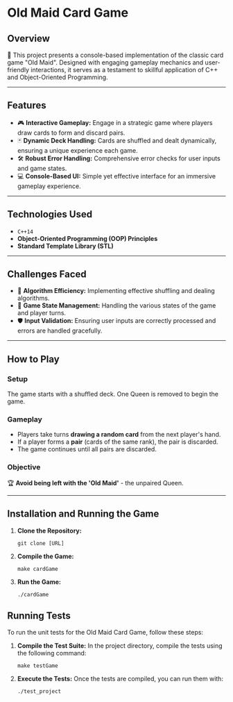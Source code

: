 # Old Maid Card Game

## Overview

🎴 This project presents a console-based implementation of the classic card game "Old Maid". Designed with engaging gameplay mechanics and user-friendly interactions, it serves as a testament to skillful application of C++ and Object-Oriented Programming.

---

## Features

- 🎮 **Interactive Gameplay:** Engage in a strategic game where players draw cards to form and discard pairs.
- 🃏 **Dynamic Deck Handling:** Cards are shuffled and dealt dynamically, ensuring a unique experience each game.
- 🛠️ **Robust Error Handling:** Comprehensive error checks for user inputs and game states.
- 💻 **Console-Based UI:** Simple yet effective interface for an immersive gameplay experience.

---

## Technologies Used

- `C++14`
- **Object-Oriented Programming (OOP) Principles**
- **Standard Template Library (STL)**

---

## Challenges Faced

- 🤔 **Algorithm Efficiency:** Implementing effective shuffling and dealing algorithms.
- 🎲 **Game State Management:** Handling the various states of the game and player turns.
- 🛡️ **Input Validation:** Ensuring user inputs are correctly processed and errors are handled gracefully.

---

## How to Play

### Setup
The game starts with a shuffled deck. One Queen is removed to begin the game.

### Gameplay
- Players take turns **drawing a random card** from the next player's hand.
- If a player forms a **pair** (cards of the same rank), the pair is discarded.
- The game continues until all pairs are discarded.

### Objective
🏆 **Avoid being left with the 'Old Maid'** - the unpaired Queen.

---

## Installation and Running the Game

1. **Clone the Repository:** 
   ```
   git clone [URL]
   ```
2. **Compile the Game:**
   ```
   make cardGame
   ```
3. **Run the Game:**
   ```
   ./cardGame
   ```

## Running Tests

To run the unit tests for the Old Maid Card Game, follow these steps:

1. **Compile the Test Suite:** 
   In the project directory, compile the tests using the following command:
   ```
   make testGame
   ```
2. **Execute the Tests:**
   Once the tests are compiled, you can run them with:
   ```
   ./test_project
   ```
